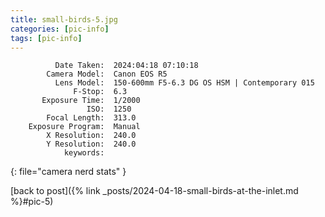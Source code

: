 ```yaml
---
title: small-birds-5.jpg
categories: [pic-info]
tags: [pic-info]
---
```


```text
          Date Taken:  2024:04:18 07:10:18
        Camera Model:  Canon EOS R5
          Lens Model:  150-600mm F5-6.3 DG OS HSM | Contemporary 015
              F-Stop:  6.3
       Exposure Time:  1/2000
                 ISO:  1250
        Focal Length:  313.0
    Exposure Program:  Manual
        X Resolution:  240.0
        Y Resolution:  240.0
            keywords:  
```
{: file="camera nerd stats" }

[back to post]({% link _posts/2024-04-18-small-birds-at-the-inlet.md %}#pic-5)